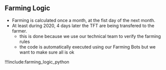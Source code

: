 ## Farming Logic

- Farming is calculated once a month, at the fist day of the next month.
- At least during 2020, 4 days later the TFT are being transfered to the farmer.
    - this is done because we use our technical team to verify the farming rules
    - the code is automatically executed using our Farming Bots but we want to make sure all is ok


!!!include:farming_logic_python


